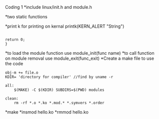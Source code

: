 Coding 1
*include linux/init.h and module.h

*two static functions
 
*print k for printing on kernal printk(KERN_ALERT "String")

```static int func(void){

return 0;
}
```

*to load the module function use module_init(func name)
*to call function on module removal use module_exit(func_exit)
*Create a make file to use the code
```
obj-m += file.o
KDIR= 'directory for compiler' //find by uname -r

all:
	$(MAKE) -C $(KDIR) SUBDIRS=$(PWD) modules

clean:
	rm -rf *.o *.ko *.mod.*	*.symvers *.order
```

*make
*insmod hello.ko
*rmmod hello.ko



